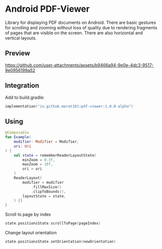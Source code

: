 # Android PDF-Viewer

Library for displaying PDF documents on Android. There are basic gestures for scrolling and zooming without loss of quality due to rendering fragments of pages that are visible on the screen. There are also horizontal and vertical layouts.

## Preview
https://github.com/user-attachments/assets/b9466a94-9e0e-4dc3-9517-9e0956199a52

## Integration

Add to build.gradle:
``` kotlin
implementation("io.github.marat101:pdf-viewer:1.0.0-alpha")
```
## Using
``` kotlin
@Composable
fun Example(
    modifier: Modifier = Modifier,
    uri: Uri
) {
    val state = rememberReaderLayoutState(
        minZoom = 0.3f,
        maxZoom = 10f,
        uri = uri
    )
    ReaderLayout(
        modifier = modifier
            .fillMaxSize()
            .clipToBounds(),
        layoutState = state,
    ) {}
}
```

Scroll to page by index
``` kotlin
state.positionsState.scrollToPage(pageIndex)
```

Change layout orientation
``` kotlin
state.positionsState.setOrientation(newOrientation)
```



